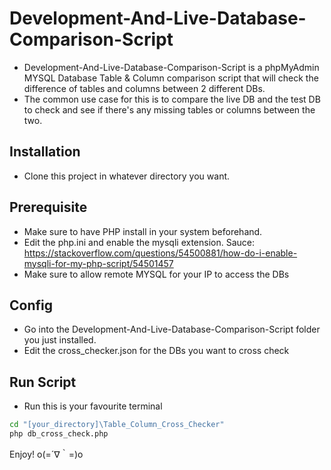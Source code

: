 # Development-And-Live-Database-Comparison-Script

- Development-And-Live-Database-Comparison-Script is a phpMyAdmin MYSQL Database Table & Column comparison script that will check the difference of tables and columns between 2 different DBs.
- The common use case for this is to compare the live DB and the test DB to check and see if there's any missing tables or columns between the two.

## Installation
- Clone this project in whatever directory you want.

## Prerequisite
- Make sure to have PHP install in your system beforehand.
- Edit the php.ini and enable the mysqli extension. Sauce: https://stackoverflow.com/questions/54500881/how-do-i-enable-mysqli-for-my-php-script/54501457
- Make sure to allow remote MYSQL for your IP to access the DBs

## Config
- Go into the Development-And-Live-Database-Comparison-Script folder you just installed.
- Edit the cross_checker.json for the DBs you want to cross check

## Run Script
- Run this is your favourite terminal
```sh
cd "[your_directory]\Table_Column_Cross_Checker"
php db_cross_check.php
```

Enjoy! o(=´∇｀=)o

